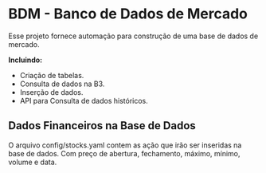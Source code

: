 # BDM - Banco de Dados de Mercado

Esse projeto fornece automação para construção de uma base de dados de mercado. 

**Incluindo:**

- Criação de tabelas.
- Consulta de dados na B3.
- Inserção de dados.
- API para Consulta de dados históricos.

## Dados Financeiros na Base de Dados

O arquivo config/stocks.yaml contem as ação que irão ser inseridas na base de dados. Com preço de abertura, fechamento, máximo, mínimo, 
volume e data.
